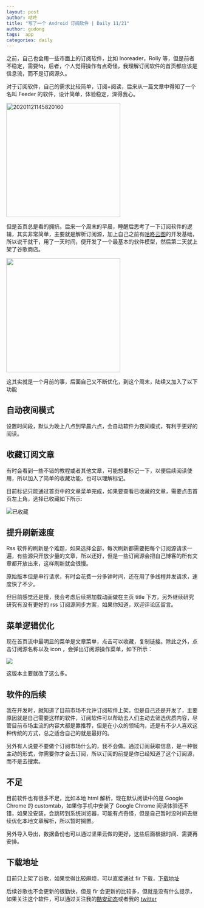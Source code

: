 ```yaml
---
layout: post
author: 咕咚
title: "写了一个 Android 订阅软件 | Daily 11/21"
author: gudong
tags:  app 
categories: daily
---
```


之前，自己也会用一些市面上的订阅软件，比如 Inoreader，Rolly 等，但是前者不稳定，需要fq，后者，个人觉得操作有点奇怪，我理解订阅软件的首页都应该是信息流，而不是订阅源久。

对于订阅软件，自己的需求比较简单，订阅+阅读，后来从一篇文章中得知了一个名叫 Feeder 的软件，设计简单，体验稳定，深得我心。

<img src="https://gitee.com/maoruibin/img/raw/master/2020/11/21/20201121145820160.jpg" title= "20201121145820160" alt= "20201121145820160" width="300" >

但是首页总是看的拥挤。后来一个周末的早晨，睡醒后思考了一下订阅软件的逻辑，其实非常简单，主要就是解析订阅源，加上自己之前有[咕咚云图](https://www.coolapk.com/apk/name.gudong.pic)的开发基础，所以说干就干，用了一天时间，便开发了一个最基本的软件模型，然后第二天就上架了谷歌商店。


<img src="https://gitee.com/maoruibin/img/raw/master/2020/11/21/4198d3eef20cb63db6e3241b25908ce7.jpg" width="300"></img>

这其实就是一个月前的事，后面自己又不断优化，到这个周末，陆续又加入了以下功能

##  自动夜间模式
设置时间段，默认为晚上八点到早晨六点，会自动软件为夜间模式，有利于更好的阅读。

##  收藏订阅文章
有时会看到一些不错的教程或者其他文章，可能想要标记一下，以便后续阅读使用，所以加入了简单的收藏功能，也可以理解标记。

目前标记只能通过首页中的文章菜单完成，如果要查看已收藏的文章，需要点击首页左上角，选择已收藏如下所示:

![已收藏](https://gitee.com/maoruibin/img/raw/master/2020/11/21/20201121151130358.jpg)

##  提升刷新速度
Rss 软件的刷新是个难题，如果选择全部，每次刷新都需要把每个订阅源请求一遍，有些源只开放少量的文章，所以还好，但是一些订阅源会把自己博客的所有文章都开放出来，这样刷新就会很慢。

原始版本但是串行请求，有时会花费一分多钟时间，还在用了多线程并发请求，速度快了不少。

但目前感觉还是慢，我会考虑后续把加载动画做在主页 title 下方，另外继续研究研究有没有更好的 rss 订阅源同步方案，如果你知道，欢迎评论区留言。

##  菜单逻辑优化

现在首页流中最明显的菜单是文章菜单，点击可以收藏，复制链接。除此之外，点击订阅源名称以及 icon ，会弹出订阅源操作菜单，如下所示：

![](https://gitee.com/maoruibin/img/raw/master/2020/11/21/20201121152104117.jpg)

这版本主要就改了这么多。

##  软件的后续
我在开发时，就知道了目前市场不允许订阅软件上架，但是自己还是开发了，主要原因就是自己需要这样的软件，订阅软件可以帮助去人们主动去筛选优质内容，尽管目前市场主流的内容大都是靠推荐，但是在小众的领域内，还是有不少人喜欢这种传统的方式，总之适合自己的就是最好的。

另外有人说要不要做个订阅市场什么的，我不会做。通过订阅获取信息，是一种很主动的形式，你需要你才会去订阅，所以订阅的前提是你已经知道了这个订阅源，而不是去搜索。

##  不足
目前软件也有很多不足，比如本地 html 解析，现在默认阅读中的是 Google Chrome 的 customtab，如果你手机中安装了 Google Chrome 阅读体验还不错，如果没安装，会跳转到系统浏览器，可能有点奇怪，但是自己暂时没时间去继续优化本地文章解析，所以暂时搁置。

另外导入导出，数据备份也可以通过坚果云做的更好，这些后面根据时间、需要再安排。

##  下载地址
目前只上架了谷歌，如果觉得比较麻烦，可以直接通过 fir 下载，[下载地址](http://d.firim.pro/gulz)

后续谷歌也不会更新的很勤快，但是 fir 会更新的比较多，但就是没有什么提示，如果关注这个软件，可以通过关注我的[酷安动态](http://www.coolapk.com/u/509587)或者我的 [twitter](https://twitter.com/dxgudong?s=09) 


